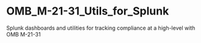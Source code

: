 # OMB_M-21-31_Utils_for_Splunk
Splunk dashboards and utilities for tracking compliance at a high-level with OMB M-21-31
